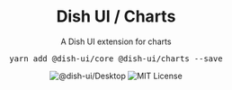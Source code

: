 <!--suppress HtmlDeprecatedAttribute -->
<h1 align="center">Dish UI / Charts</h1>
<div align="center">
<p>
A Dish UI extension for charts 
</p>
<pre>
yarn add @dish-ui/core @dish-ui/charts --save
</pre>
<img src="https://img.shields.io/static/v1?label=Dish%20UI&color=informational&style=flat&message=Web" alt="@dish-ui/Desktop" />
<img src="https://img.shields.io/static/v1?label=&color=1880ff&style=flat&message=MIT%20License" alt="MIT License" />

</div>